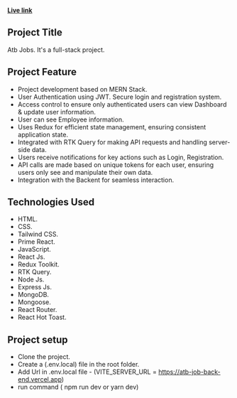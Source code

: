 **[Live link](https://atb-jobs.netlify.app/)**

## **Project Title**

Atb Jobs. It's a full-stack project.

## **Project Feature**

- Project development based on MERN Stack.
- User Authentication using JWT. Secure login and registration system.
- Access control to ensure only authenticated users can view Dashboard & update user information.
- User can see Employee information.
- Uses Redux for efficient state management, ensuring consistent application state.
- Integrated with RTK Query for making API requests and handling server-side data.
- Users receive notifications for key actions such as Login, Registration.
- API calls are made based on unique tokens for each user, ensuring users only see and manipulate their own data.
- Integration with the Backent for seamless interaction.

## **Technologies Used**

- HTML.
- CSS.
- Tailwind CSS.
- Prime React.
- JavaScript.
- React Js.
- Redux Toolkit.
- RTK Query.
- Node Js.
- Express Js.
- MongoDB.
- Mongoose.
- React Router.
- React Hot Toast.

## **Project setup**

- Clone the project.
- Create a (.env.local) file in the root folder.
- Add Url in .env.local file - (VITE_SERVER_URL = https://atb-job-back-end.vercel.app)
- run command ( npm run dev or yarn dev)
